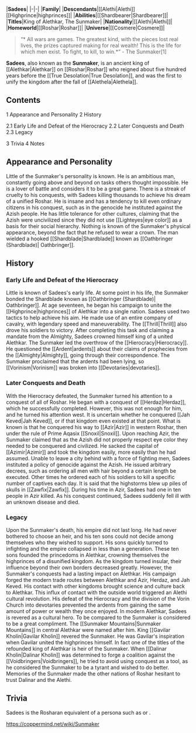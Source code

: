 |**Sadees**|
|-|-|
|**Family**|
|**Descendants**|[[Alethi\|Alethi]] [[Highprince\|highprinces]]|
|**Abilities**|[[Shardbearer\|Shardbearer]]|
|**Titles**|King of Alethkar, The Sunmaker|
|**Nationality**|[[Alethi\|Alethi]]|
|**Homeworld**|[[Roshar\|Roshar]]|
|**Universe**|[[Cosmere\|Cosmere]]|

>“* All wars are games. The greatest kind, with the pieces lost real lives, the prizes captured making for real wealth! This is the life for which men exist. To fight, to kill, to win.*”
\- The Sunmaker[1]


**Sadees**, also known as the **Sunmaker**, is an ancient king of [[Alethkar\|Alethkar]] on [[Roshar\|Roshar]] who reigned about five hundred years before the [[True Desolation\|True Desolation]], and was the first to unify the kingdom after the fall of [[Alethela\|Alethela]].

## Contents

1 Appearance and Personality
2 History

2.1 Early Life and Defeat of the Hierocracy
2.2 Later Conquests and Death
2.3 Legacy


3 Trivia
4 Notes


## Appearance and Personality
Little of the Sunmaker's personality is known. He is an ambitious man, constantly going above and beyond on tasks others thought impossible. He is a lover of battle and considers it to be a great game. There is a streak of cruelty to his conquests, with Sadees killing thousands to achieve his dream of a unified Roshar. He is insane and has a tendency to kill even ordinary citizens in his conquest, such as in the genocide he instituted against the Azish people.
He has little tolerance for other cultures, claiming that the Azish were uncivilized since they did not use [[Lighteyes\|eye color]] as a basis for their social hierarchy.
Nothing is known of the Sunmaker's physical appearance, beyond the fact that he refused to wear a crown. The man wielded a hooked [[Shardblade\|Shardblade]] known as [[Oathbringer (Shardblade)\| Oathbringer]].

## History
### Early Life and Defeat of the Hierocracy
Little is known of Sadees's early life. At some point in his life, the Sunmaker bonded the Shardblade known as [[Oathbringer (Shardblade)\| Oathbringer]]. At age seventeen, he began his campaign to unite the [[Highprince\|highprinces]] of Alethkar into a single nation. Sadees used two tactics to help achieve his aim. He made use of an entire company of cavalry, with legendary speed and maneuverability. The [[Thrill\|Thrill]] also drove his soldiers to victory. After completing this task and claiming a mandate from the Almighty, Sadees crowned himself king of a united Alethkar. The Sunmaker led the overthrow of the [[Hierocracy\|Hierocracy]]. He questioned the [[Ardent\|ardents]] about their claims of prophecies from the [[Almighty\|Almighty]], going through their correspondence. The Sunmaker proclaimed that the ardents had been lying, so [[Vorinism\|Vorinism]] was broken into [[Devotaries\|devotaries]].

### Later Conquests and Death
With the Hierocracy defeated, the Sunmaker turned his attention to a conquest of all of Roshar. He began with a conquest of [[Herdaz\|Herdaz]], which he successfully completed. However, this was not enough for him, and he turned his attention west. It is uncertain whether he conquered [[Jah Keved\|Jah Keved]], or if that kingdom even existed at that point. What is known is that he conquered his way to [[Azir\|Azir]] in western Roshar, then under the rule of Prime Aqasix [[Snoxil\|Snoxil]]. Upon reaching Azir, the Sunmaker claimed that as the Azish did not properly respect eye color they needed to be conquered and civilized. He sacked the capital of [[Azimir\|Azimir]] and took the kingdom easily, more easily than he had assumed. Unable to leave a city behind with a force of fighting men, Sadees instituted a policy of genocide against the Azish. He issued arbitrary decrees, such as ordering all men with hair beyond a certain length be executed. Other times he ordered each of his soldiers to kill a specific number of captives each day. It is said that the highstorms blew up piles of skulls in [[Zawfix\|Zawfix]]. During his time in Azir, Sadees had one in ten people in Azir killed. As his conquest continued, Sadees suddenly fell ill with an unknown disease and died.

### Legacy
Upon the Sunmaker's death, his empire did not last long. He had never bothered to choose an heir, and his ten sons could not decide among themselves who they wished to support. His sons quickly turned to infighting and the empire collapsed in less than a generation. These ten sons founded the princedoms in Alethkar, crowning themselves the highprinces of a disunified kingdom. As the kingdom turned insular, their influence beyond their own borders decreased greatly. However, the Sunmaker's conquests had a lasting impact on Alethkar. His campaign forged the modern trade routes between Alethkar and Azir, Herdaz, and Jah Keved. His contact with other kingdoms brought science and culture back to Alethkar. This influx of contact with the outside world triggered an Alethi cultural revolution. His defeat of the Hierocracy and the division of the Vorin Church into devotaries prevented the ardents from gaining the same amount of power or wealth they once enjoyed.
In modern Alethkar, Sadees is revered as a cultural hero. To be compared to the Sunmaker is considered to be a great compliment. The [[Sunmaker Mountains\|Sunmaker Mountains]] in central Alethkar were named after him. King [[Gavilar Kholin\|Gavilar Kholin]] revered the Sunmaker. He was Gavilar's inspiration when Gavilar united the highprinces himself. In fact one of the titles of the refounded king of Alethkar is heir of the Sunmaker. When [[Dalinar Kholin\|Dalinar Kholin]] was determined to forge a coalition against the [[Voidbringers\|Voidbringers]], he tried to avoid using conquest as a tool, as he considered the Sunmaker to be a tyrant and wished to do better. Memories of the Sunmaker made the other nations of Roshar hesitant to trust Dalinar and the Alethi.

## Trivia
Sadees is the Rosharan equivalent of a persona such as  or .


https://coppermind.net/wiki/Sunmaker